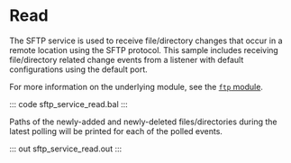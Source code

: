 # Read

The SFTP service is used to receive file/directory changes that occur in a remote location using the SFTP protocol. This sample includes receiving file/directory related change events from a listener with default configurations using the default port.

For more information on the underlying module,  see the [`ftp` module](https://lib.ballerina.io/ballerina/ftp/latest/).

::: code sftp_service_read.bal :::

Paths of the newly-added and newly-deleted files/directories during the latest polling will be printed for each of the polled events.

::: out sftp_service_read.out :::
